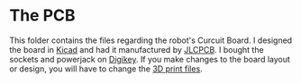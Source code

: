 # The PCB

This folder contains the files regarding the robot's Curcuit Board.  I designed the board in [Kicad](https://www.kicad.org/) and had it manufactured by [JLCPCB](https://jlcpcb.com/).  I bought the sockets and powerjack on [Digikey](https://www.digikey.com/).  If you make changes to the board layout or design, you will have to change the [3D print files](../PrintFiles).
